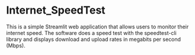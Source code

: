 # Internet_SpeedTest
This is a simple Streamlit web application that allows users to monitor their internet speed. The software does a speed test with the speedtest-cli library and displays download and upload rates in megabits per second (Mbps).
